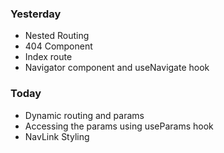 ### Yesterday
- Nested Routing
- 404 Component
- Index route
- Navigator component and useNavigate hook

### Today
- Dynamic routing and params
- Accessing the params using useParams hook
- NavLink Styling

